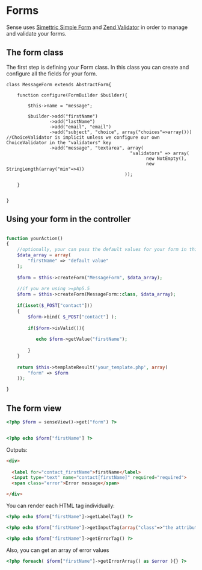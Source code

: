 # Forms

Sense uses [Simettric Simple Form](https://github.com/Simettric/SimpleForm) and [Zend Validator](https://framework.zend.com/manual/2.2/en/modules/zend.validator.html) in order to manage and validate your forms.


## The form class

The first step is defining your Form class. In this class you can create and configure all the fields for your form.

    class MessageForm extends AbstractForm{
    
        function configure(FormBuilder $builder){
    
            $this->name = "message";
    
            $builder->add("firstName")
                    ->add("lastName")
                    ->add("email", "email")
                    ->add("subject", "choice", array("choices"=>array())) //ChoiceValidator is implicit unless we configure our own ChoiceValidator in the "validators" key
                    ->add("message", "textarea", array(
                                                  "validators" => array(
                                                        new NotEmpty(),
                                                        new StringLength(array("min"=>4))
                                                ));
    
        }
    
    
    }


## Using your form in the controller



```php

function yourAction()
{
    //optionally, your can pass the default values for your form in this array
    $data_array = array(
        "firstName" => "default value"
    );
    
    $form = $this->createForm("MessageForm", $data_array);
    
    //if you are using >=php5.5
    $form = $this->createForm(MessageForm::class, $data_array);
    
    if(isset($_POST["contact"]))
    {
        $form->bind( $_POST["contact"] );
        
        if($form->isValid()){
        
           echo $form->getValue("firstName");
        
        }
    }
    
    return $this->templateResult('your_template.php', array(
        "form" => $form
    ));

}

```   


## The form view

```php
<?php $form = senseView()->get("form") ?>


<?php echo $form["firstName"] ?>
```

Outputs:
```html   
<div>
  
  <label for="contact_firstName">firstName</label>
  <input type="text" name="contact[firstName]" required="required">
  <span class="error">Error message</span>

</div>
```
You can render each HTML tag individually:
```php    
<?php echo $form["firstName"]->getLabelTag() ?>

<?php echo $form["firstName"]->getInputTag(array("class"=>"the attribute value")) ?>

<?php echo $form["firstName"]->getErrorTag() ?>
```    
Also, you can get an array of error values
```php     
<?php foreach( $form["firstName"]->getErrorArray() as $error ){} ?>
```
